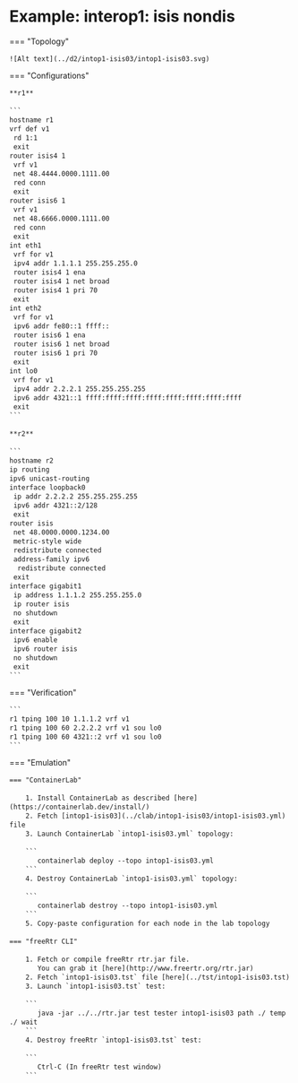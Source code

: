 # Example: interop1: isis nondis

=== "Topology"

    ![Alt text](../d2/intop1-isis03/intop1-isis03.svg)

=== "Configurations"

    **r1**

    ```
    hostname r1
    vrf def v1
     rd 1:1
     exit
    router isis4 1
     vrf v1
     net 48.4444.0000.1111.00
     red conn
     exit
    router isis6 1
     vrf v1
     net 48.6666.0000.1111.00
     red conn
     exit
    int eth1
     vrf for v1
     ipv4 addr 1.1.1.1 255.255.255.0
     router isis4 1 ena
     router isis4 1 net broad
     router isis4 1 pri 70
     exit
    int eth2
     vrf for v1
     ipv6 addr fe80::1 ffff::
     router isis6 1 ena
     router isis6 1 net broad
     router isis6 1 pri 70
     exit
    int lo0
     vrf for v1
     ipv4 addr 2.2.2.1 255.255.255.255
     ipv6 addr 4321::1 ffff:ffff:ffff:ffff:ffff:ffff:ffff:ffff
     exit
    ```

    **r2**

    ```
    hostname r2
    ip routing
    ipv6 unicast-routing
    interface loopback0
     ip addr 2.2.2.2 255.255.255.255
     ipv6 addr 4321::2/128
     exit
    router isis
     net 48.0000.0000.1234.00
     metric-style wide
     redistribute connected
     address-family ipv6
      redistribute connected
     exit
    interface gigabit1
     ip address 1.1.1.2 255.255.255.0
     ip router isis
     no shutdown
     exit
    interface gigabit2
     ipv6 enable
     ipv6 router isis
     no shutdown
     exit
    ```

=== "Verification"

    ```
    r1 tping 100 10 1.1.1.2 vrf v1
    r1 tping 100 60 2.2.2.2 vrf v1 sou lo0
    r1 tping 100 60 4321::2 vrf v1 sou lo0
    ```

=== "Emulation"

    === "ContainerLab"

        1. Install ContainerLab as described [here](https://containerlab.dev/install/)  
        2. Fetch [intop1-isis03](../clab/intop1-isis03/intop1-isis03.yml) file  
        3. Launch ContainerLab `intop1-isis03.yml` topology:  

        ```
           containerlab deploy --topo intop1-isis03.yml  
        ```
        4. Destroy ContainerLab `intop1-isis03.yml` topology:  

        ```
           containerlab destroy --topo intop1-isis03.yml  
        ```
        5. Copy-paste configuration for each node in the lab topology

    === "freeRtr CLI"

        1. Fetch or compile freeRtr rtr.jar file.  
           You can grab it [here](http://www.freertr.org/rtr.jar)  
        2. Fetch `intop1-isis03.tst` file [here](../tst/intop1-isis03.tst)  
        3. Launch `intop1-isis03.tst` test:  

        ```
           java -jar ../../rtr.jar test tester intop1-isis03 path ./ temp ./ wait
        ```
        4. Destroy freeRtr `intop1-isis03.tst` test:  

        ```
           Ctrl-C (In freeRtr test window)
        ```


